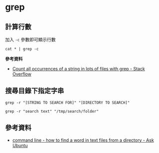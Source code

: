 # grep


## 計算行數

加入 `-c` 參數即可顯示行數

```shell
cat * | grep -c
```

**參考資料**

* [Count all occurrences of a string in lots of files with grep - Stack Overflow](https://stackoverflow.com/questions/371115/count-all-occurrences-of-a-string-in-lots-of-files-with-grep)


## 搜尋目錄下指定字串

```
grep -r "[STRING TO SEARCH FOR]" "[DIRECTORY TO SEARCH]"
```

```
grep -r "search text" "/tmp/search/folder"
```

## 參考資料
* [command line - how to find a word in text files from a directory - Ask Ubuntu](https://askubuntu.com/questions/462276/how-to-find-a-word-in-text-files-from-a-directory)
